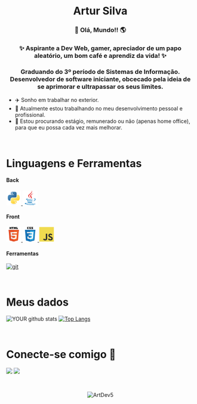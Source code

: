 <h1 align="center">Artur Silva</h1>
<h3 align="center">👋 Olá, Mundo!! 🌎</h3>
<h3 align="center">✨ Aspirante a Dev Web, gamer, apreciador de um papo aleatório, um bom café e aprendiz da vida! ✨</h3>
<h3 align="center">Graduando do 3º período de Sistemas de Informação. Desenvolvedor de software iniciante, obcecado pela ideia de se aprimorar e ultrapassar os seus limites.</h3>



- ✈️ Sonho em trabalhar no exterior.
- 🔭 Atualmente estou trabalhando no meu desenvolvimento pessoal e profissional.
- 🤝 Estou procurando estágio, remunerado ou não (apenas home office), para que eu possa cada vez mais melhorar.

<br>

# Linguagens e Ferramentas

<h4 align="left">Back</h4>

<a href="https://www.python.org" target="_blank"> <img src="https://raw.githubusercontent.com/devicons/devicon/master/icons/python/python-original.svg" alt="python" width="40" height="40"/> </a><a href="https://www.java.com" target="_blank"> <img src="https://raw.githubusercontent.com/devicons/devicon/master/icons/java/java-original.svg" alt="java" width="40" height="40"/> </a> 

<h4 align="left">Front</h4>

<p align="left"> <a href="https://www.w3.org/html/" target="_blank"> <img src="https://raw.githubusercontent.com/devicons/devicon/master/icons/html5/html5-original-wordmark.svg" alt="html5" width="40" height="40"/> </a> <a href="https://www.w3schools.com/css/" target="_blank"> <img src="https://raw.githubusercontent.com/devicons/devicon/master/icons/css3/css3-original-wordmark.svg" alt="css3" width="40" height="40"/> </a> <a href="https://developer.mozilla.org/en-US/docs/Web/JavaScript" target="_blank"> <img src="https://raw.githubusercontent.com/devicons/devicon/master/icons/javascript/javascript-original.svg" alt="javascript" width="40" height="40"/> </a> 
 
<h4 align="left">Ferramentas</h4>

<a href="https://git-scm.com/" target="_blank"> <img src="https://www.vectorlogo.zone/logos/git-scm/git-scm-icon.svg" alt="git" width="40" height="40"/> </a>

<br>

# Meus dados
![YOUR github stats](https://github-readme-stats.vercel.app/api?username=ArtDev5&show_icons=true&theme=radical) 
[![Top Langs](https://github-readme-stats.vercel.app/api/top-langs/?username=ArtDev5&layout=compact&theme=radical)](https://github.com/ArtDev5/github-readme-stats)

<br>

# Conecte-se comigo 🤝

[<img src="https://img.shields.io/badge/twitter-%231DA1F2.svg?&style=for-the-badge&logo=twitter&logoColor=white" />](https://twitter.com/ArtDev_) [<img src="https://img.shields.io/badge/linkedin-%230077B5.svg?&style=for-the-badge&logo=linkedin&logoColor=white" />](linkedin.com/in/dev-artur-silva/)

<br>

<p align="center"><img src="https://komarev.com/ghpvc/?username=ArtDev5" alt="ArtDev5" /></p>
